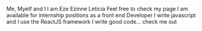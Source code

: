    Me, Myelf and I
I am Eze Ezinne Leticia
Feel free to check my page
I am available for internship positions as a front end Developer
I write javascript and I use the ReactJS framework
I write good code...
check me out
